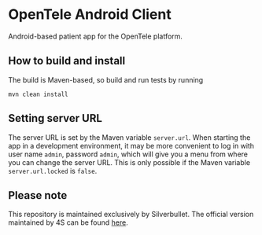 OpenTele Android Client
=======================
Android-based patient app for the OpenTele platform.

How to build and install
------------------------
The build is Maven-based, so build and run tests by running

    mvn clean install

Setting server URL
------------------
The server URL is set by the Maven variable ``server.url``. When starting the app in a development environment, it may
be more convenient to log in with user name ``admin``, password ``admin``, which will give you a menu from where you
can change the server URL. This is only possible if the Maven variable ``server.url.locked`` is ``false``.

Please note
----------------------
This repository is maintained exclusively by Silverbullet. The official version maintained by 4S can be found [here](https://bitbucket.org/4s/opentele-client-android).